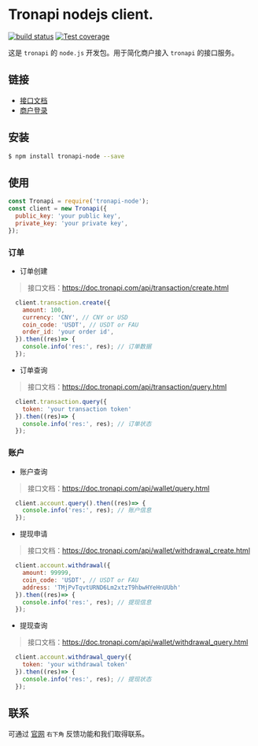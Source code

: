 # Tronapi nodejs client.

[![build status][travis-image]][travis-url]
[![Test coverage][coveralls-image]][coveralls-url]

[travis-image]: https://img.shields.io/travis/repo-utils/gitlab.svg?style=flat-square
[travis-url]: https://travis-ci.org/repo-utils/gitlab
[coveralls-image]: https://img.shields.io/coveralls/repo-utils/gitlab.svg?style=flat-square
[coveralls-url]: https://coveralls.io/r/repo-utils/gitlab?branch=master

这是 `tronapi` 的 `node.js` 开发包。用于简化商户接入 `tronapi` 的接口服务。

## 链接

- [接口文档](https://doc.tronapi.com)
- [商户登录](https://pro.tronapi.com)

## 安装

```bash
$ npm install tronapi-node --save
```

## 使用

```js
const Tronapi = require('tronapi-node');
const client = new Tronapi({
  public_key: 'your public key',
  private_key: 'your private key',
});
```

### 订单

- 订单创建

> 接口文档：https://doc.tronapi.com/api/transaction/create.html

```js
  client.transaction.create({
    amount: 100,
    currency: 'CNY', // CNY or USD
    coin_code: 'USDT', // USDT or FAU
    order_id: 'your order id',
  }).then((res)=> {
    console.info('res:', res); // 订单数据
  });
```

- 订单查询

> 接口文档：https://doc.tronapi.com/api/transaction/query.html

```js
  client.transaction.query({
    token: 'your transaction token'
  }).then((res)=> {
    console.info('res:', res); // 订单状态
  });
```

### 账户

- 账户查询

> 接口文档：https://doc.tronapi.com/api/wallet/query.html

```js
  client.account.query().then((res)=> {
    console.info('res:', res); // 账户信息
  });
```

- 提现申请

> 接口文档：https://doc.tronapi.com/api/wallet/withdrawal_create.html

```js
  client.account.withdrawal({
    amount: 99999,
    coin_code: 'USDT', // USDT or FAU
    address: 'TMjPvTqvtURND6Lm2xtzT9hbwHYeHnUUbh'
  }).then((res)=> {
    console.info('res:', res); // 提现信息
  });
```

- 提现查询

> 接口文档：https://doc.tronapi.com/api/wallet/withdrawal_query.html

```js
  client.account.withdrawal_query({
    token: 'your withdrawal token'
  }).then((res)=> {
    console.info('res:', res); // 提现状态
  });
```



## 联系

可通过 [官网](https://doc.tronapi.com) `右下角` 反馈功能和我们取得联系。